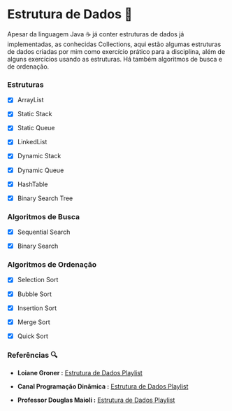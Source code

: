# Estrutura de Dados 🎲



Apesar da linguagem Java ☕ já conter estruturas de dados já implementadas, as conhecidas Collections, aqui estão algumas estruturas de dados criadas por mim como exercício prático para a disciplina, além de alguns exercícios usando as estruturas.  Há também algoritmos de busca e de ordenação.



### Estruturas



- [x] ArrayList
- [x] Static Stack
- [x] Static Queue
- [x] LinkedList
- [x] Dynamic Stack
- [x] Dynamic Queue
- [x] HashTable
- [x] Binary Search Tree



### Algoritmos de Busca



- [x] Sequential Search

- [x] Binary Search



### Algoritmos de Ordenação



- [x] Selection Sort

- [x] Bubble Sort

- [x] Insertion Sort

- [x] Merge Sort

- [x] Quick Sort



### Referências 🔍



* **Loiane Groner :**  [Estrutura de Dados Playlist](https://www.youtube.com/playlist?list=PLGxZ4Rq3BOBrgumpzz-l8kFMw2DLERdxi)



* **Canal Programação Dinâmica :**  [Estrutura de Dados Playlist](https://www.youtube.com/playlist?list=PL5TJqBvpXQv5Bb71AE5Cd_kB5rNsfU4Cp)



* **Professor Douglas Maioli :** [Estrutura de Dados Playlist](https://www.youtube.com/playlist?list=PLrOyM49ctTx_AMgNGQaic10qQJpTpXfn_)

